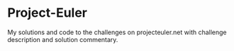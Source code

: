 # Project-Euler
My solutions and code to the challenges on projecteuler.net with challenge description and solution commentary.
